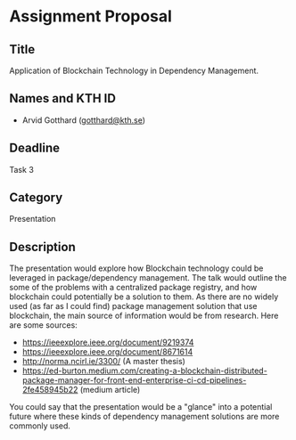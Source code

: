 # Assignment Proposal

## Title

Application of Blockchain Technology in Dependency Management.

## Names and KTH ID

- Arvid Gotthard (gotthard@kth.se)

## Deadline

Task 3

## Category

Presentation

## Description

The presentation would explore how Blockchain technology could be leveraged in package/dependency management. The talk would outline the some of the problems with a centralized package registry, and how blockchain could potentially be a solution to them. As there are no widely used (as far as I could find) package management solution that use blockchain, the main source of information would be from research. Here are some sources:

- https://ieeexplore.ieee.org/document/9219374
- https://ieeexplore.ieee.org/document/8671614
- http://norma.ncirl.ie/3300/ (A master thesis)
- https://ed-burton.medium.com/creating-a-blockchain-distributed-package-manager-for-front-end-enterprise-ci-cd-pipelines-2fe458945b22 (medium article)

You could say that the presentation would be a "glance" into a potential future where these kinds of dependency management solutions are more commonly used.
